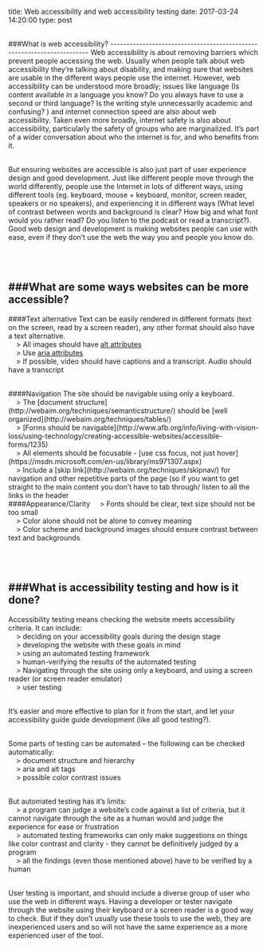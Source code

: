 ﻿title: Web accessibility and web accessibility testing
date: 2017-03-24 14:20:00
type: post

<br>
###What is web accessibility?
-----------------------------------------------------------------------
Web accessibility is about removing barriers which prevent people accessing the web.  Usually when people talk about web accessibility they’re talking about disability, and making sure that websites are usable in the different ways people use the internet.  However, web accessibility can be understood more broadly; issues like language (Is content available in a language you know? Do you always have to use a second or third language? Is the writing style unnecessarily academic and confusing? ) and internet connection speed are also about web accessibility.  Taken even more broadly, internet safety is also about accessibility, particularly the safety of groups who are marginalized. It’s part of a wider conversation about who the internet is for, and who benefits from it.

<br>But ensuring websites are accessible is also just part of user experience design and good development.  Just like different people move through the world differently, people use the Internet in lots of different ways, using different tools (eg. keyboard, mouse + keyboard, monitor, screen reader, speakers or no speakers), and experiencing it in different ways (What level of contrast between words and background is clear? How big and what font would you rather read?  Do you listen to the podcast or read a transcript?).  Good web design and development is making websites people can use with ease, even if they don’t use the web the way you and people you know do.

<br><br>
###What are some ways websites can be more accessible?
-----------------------------------------------------------------------
####Text alternative
Text can be easily rendered in different formats (text on the screen, read by a screen reader), any other format should also have a text alternative.
<br>&nbsp;&nbsp;&nbsp;&nbsp;> All images should have [alt attributes](http://webaim.org/techniques/alttext/)
<br>&nbsp;&nbsp;&nbsp;&nbsp;> Use [aria attributes](https://developer.mozilla.org/en-US/docs/Web/Accessibility/ARIA)
<br>&nbsp;&nbsp;&nbsp;&nbsp;> If possible, video should have captions and a transcript.  Audio should have a transcript

<br>
####Navigation
The site should be navigable using only a keyboard.
<br>&nbsp;&nbsp;&nbsp;&nbsp;> The [document structure](http://webaim.org/techniques/semanticstructure/) should be [well organized](http://webaim.org/techniques/tables/)
<br>&nbsp;&nbsp;&nbsp;&nbsp;> [Forms should be navigable](http://www.afb.org/info/living-with-vision-loss/using-technology/creating-accessible-websites/accessible-forms/1235)
<br>&nbsp;&nbsp;&nbsp;&nbsp;> All elements should be focusable - [use css focus, not just hover](https://msdn.microsoft.com/en-us/library/ms971307.aspx)
<br>&nbsp;&nbsp;&nbsp;&nbsp;> Include a [skip link](http://webaim.org/techniques/skipnav/) for navigation and other repetitive parts of the page (so if you want to get straight to the main content you don’t have to tab through/ listen to all the links in the header

<br>
####Appearance/Clarity
&nbsp;&nbsp;&nbsp;&nbsp;> Fonts should be clear, text size should not be too small
<br>&nbsp;&nbsp;&nbsp;&nbsp;> Color alone should not be alone to convey meaning
<br>&nbsp;&nbsp;&nbsp;&nbsp;> Color scheme and background images should ensure contrast between text and backgrounds

<br><br>
###What is accessibility testing and how is it done?
-----------------------------------------------------------------------
Accessibility testing means checking the website meets accessibility criteria.  It can include:
<br>&nbsp;&nbsp;&nbsp;&nbsp;> deciding on your accessibility goals during the design stage
<br>&nbsp;&nbsp;&nbsp;&nbsp;> developing the website with these goals in mind
<br>&nbsp;&nbsp;&nbsp;&nbsp;> using an automated testing framework
<br>&nbsp;&nbsp;&nbsp;&nbsp;> human-verifying the results of the automated testing
<br>&nbsp;&nbsp;&nbsp;&nbsp;> Navigating through the site using only a keyboard, and using a screen reader (or screen reader emulator)
<br>&nbsp;&nbsp;&nbsp;&nbsp;> user testing

<br>It’s easier and more effective to plan for it from the start, and let your accessibility guide guide development (like all good testing?).

<br>Some parts of testing can be automated – the following can be checked automatically:
<br>&nbsp;&nbsp;&nbsp;&nbsp;> document structure and hierarchy
<br>&nbsp;&nbsp;&nbsp;&nbsp;> aria and alt tags
<br>&nbsp;&nbsp;&nbsp;&nbsp;> possible color contrast issues

<br>But automated testing has it’s limits:
<br>&nbsp;&nbsp;&nbsp;&nbsp;> a program can judge a website’s code against a list of criteria, but it cannot navigate through the site as a human would and judge the experience for ease or frustration
<br>&nbsp;&nbsp;&nbsp;&nbsp;> automated testing frameworks can only make suggestions on things like color contrast and clarity - they cannot be definitively judged by a program
<br>&nbsp;&nbsp;&nbsp;&nbsp;>  all the findings (even those mentioned above) have to be verified by a human

<br>User testing is important, and should include a diverse group of user who use the web in different ways.    Having a developer or tester navigate through the website using their keyboard or a screen reader is a good way to check.  But if they don’t usually use these tools to use the web, they are inexperienced users and so will not have the same experience as a more experienced user of the tool.
